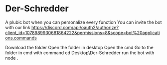 # Der-Schredder
A plubic bot when you can personalize every function
You can invite the bot with our link https://discord.com/api/oauth2/authorize?client_id=1078989930681864222&permissions=8&scope=bot%20applications.commands

Download the folder
Open the folder in desktop
Open the cmd
Go to the folder in cmd with command cd Desktop\Der-Schredder
run the bot with node .

